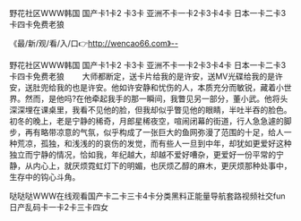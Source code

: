 野花社区WWW韩国
国产卡1卡2 卡3卡
亚洲不卡一卡2卡3卡4卡
日本一卡二卡3卡四卡免费老狼


《最/新/观/看/入/口👉http://wencao66.com》--

野花社区WWW韩国
国产卡1卡2 卡3卡
亚洲不卡一卡2卡3卡4卡
日本一卡二卡3卡四卡免费老狼
　　大师都断定，送卡片给我的是许安，送MV光碟给我的是许安，送肚兜给我的也是许安。他如许安静和忧伤的人，本质充分而敏锐，藏着小世界。然而，是他吗?在他牵起我手的那一瞬间，我瞥见另一部分，董小武。他将头深深埋在课桌里，我看不见他的脸，但我却似乎瞥见他的眼睛，半吐半吞的脸色。
	初冬的晚上，老是宁静的稀奇，月郎星稀夜空，喧闹闭幕的街道，行人急急遽的脚步，再有略带凉意的气氛，似乎构成了一张巨大的鱼网弥漫了范围的十足，给人一种荒凉，孤独，和浅浅的的哀伤的发觉，而有些人一旦到中年，却犹如更爱好这种独立而宁静的情况，恰如我，年纪越大，却越不爱好嘈杂，更爱好一份平常的宁静，从内心上，就厌烦霓虹灯下的明媚，也厌烦乙醇的麻木，更厌烦那种处事中，生存中的钩心斗角。





哒哒哒WWW在线观看国产卡二卡三卡4卡分类黑料正能量导航套路视频社交fun日产乱码卡一卡2卡三卡四女
